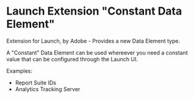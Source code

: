 # Launch Extension "Constant Data Element"

Extension for Launch, by Adobe - Provides a new Data Element type.

A "Constant" Data Element can be used whereever you need a constant value that can be configured through the Launch UI.

Examples:

- Report Suite IDs
- Analytics Tracking Server
